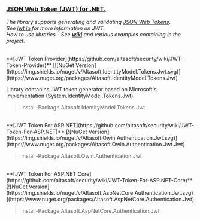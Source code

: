 ### [JSON Web Token (JWT) for .NET.](https://github.com/altasoft/security/wiki)

*The library supports generating and validating [JSON Web Tokens](https://tools.ietf.org/html/rfc7519).*  
*See [jwt.io](https://jwt.io) for more information on JWT.*  
_How to use libraries - See **[wiki](https://github.com/altasoft/security/wiki)** and various examples containing in the project._  

<br/>
**[JWT Token Provider](https://github.com/altasoft/security/wiki/JWT-Token-Provider)** [![NuGet Version](https://img.shields.io/nuget/v/Altasoft.IdentityModel.Tokens.Jwt.svg)](https://www.nuget.org/packages/Altasoft.IdentityModel.Tokens.Jwt)

Library contanins JWT token generator based on Microsoft's implementation (System.IdentityModel.Tokens.Jwt).

> Install-Package Altasoft.IdentityModel.Tokens.Jwt

<br/>
**[JWT Token For ASP.NET](https://github.com/altasoft/security/wiki/JWT-Token-For-ASP.NET)** [![NuGet Version](https://img.shields.io/nuget/v/Altasoft.Owin.Authentication.Jwt.svg)](https://www.nuget.org/packages/Altasoft.Owin.Authentication.Jwt.Jwt)

> Install-Package Altasoft.Owin.Authentication.Jwt

<br/>
**[JWT Token For ASP.NET Core](https://github.com/altasoft/security/wiki/JWT-Token-For-ASP.NET-Core)** [![NuGet Version](https://img.shields.io/nuget/v/Altasoft.AspNetCore.Authentication.Jwt.svg)](https://www.nuget.org/packages/Altasoft.AspNetCore.Authentication.Jwt)

> Install-Package Altasoft.AspNetCore.Authentication.Jwt
